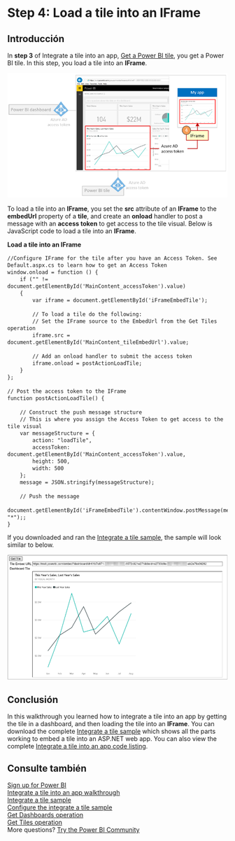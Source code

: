 <properties
   pageTitle="Load a Power BI tile into an IFrame"
   description="Walkthrough to Integrate a tile into an app - Load a tile into an IFrame"
   services="powerbi"
   documentationCenter=""
   authors="guyinacube"
   manager="mblythe"
   backup=""
   editor=""
   tags=""
   qualityFocus="monitoring"
   qualityDate=""/>

<tags
   ms.service="powerbi"
   ms.devlang="NA"
   ms.topic="get-started-article"
   ms.tgt_pltfrm="NA"
   ms.workload="powerbi"
   ms.date="08/23/2016"
   ms.author="asaxton"/>

# Step 4: Load a tile into an IFrame

## Introducción

In <bpt id="p1">**</bpt>step 3<ept id="p1">**</ept> of Integrate a tile into an app, <bpt id="p2">[</bpt>Get a Power BI tile<ept id="p2">](powerbi-developer-integrate-tile-get-tile.md)</ept>, you get a Power BI tile. In this step, you load a tile into an <bpt id="p1">**</bpt>IFrame<ept id="p1">**</ept>.

![](media\powerbi-developer-integrate-tile\integrate-tile-load-tile-iframe.png)

To load a tile into an <bpt id="p1">**</bpt>IFrame<ept id="p1">**</ept>, you set the <bpt id="p2">**</bpt>src<ept id="p2">**</ept> attribute of an <bpt id="p3">**</bpt>IFrame<ept id="p3">**</ept> to the <bpt id="p4">**</bpt>embedUrl<ept id="p4">**</ept> property of a <bpt id="p5">**</bpt>tile<ept id="p5">**</ept>, and create an <bpt id="p6">**</bpt>onload<ept id="p6">**</ept> handler to post a message with an <bpt id="p7">**</bpt>access token<ept id="p7">**</ept> to get access to the tile visual. Below is JavaScript code to load a tile into an <bpt id="p1">**</bpt>IFrame<ept id="p1">**</ept>.

**Load a tile into an IFrame**

```
//Configure IFrame for the tile after you have an Access Token. See Default.aspx.cs to learn how to get an Access Token
window.onload = function () {
    if ("" != document.getElementById('MainContent_accessToken').value)
    {
        var iframe = document.getElementById('iFrameEmbedTile');

        // To load a tile do the following:
        // Set the IFrame source to the EmbedUrl from the Get Tiles operation
        iframe.src = document.getElementById('MainContent_tileEmbedUrl').value;

        // Add an onload handler to submit the access token
        iframe.onload = postActionLoadTile;
    }
};

// Post the access token to the IFrame
function postActionLoadTile() {

    // Construct the push message structure
    // This is where you assign the Access Token to get access to the tile visual
    var messageStructure = {
        action: "loadTile",
        accessToken: document.getElementById('MainContent_accessToken').value,
        height: 500,
        width: 500
    };
    message = JSON.stringify(messageStructure);

    // Push the message
    document.getElementById('iFrameEmbedTile').contentWindow.postMessage(message, "*");;
}
```

If you downloaded and ran the <bpt id="p1">[</bpt>Integrate a tile sample<ept id="p1">](https://github.com/Microsoft/PowerBI-CSharp/tree/master/samples/webforms/integrate-tile-web-app)</ept>, the sample will look similar to below.

![](media\powerbi-developer-integrate-tile\integrate-tile-sample.png)

## Conclusión
In this walkthrough you learned how to integrate a tile into an app by getting the tile in a dashboard, and then loading the tile into an <bpt id="p1">**</bpt>IFrame<ept id="p1">**</ept>. You can download the complete <bpt id="p1">[</bpt>Integrate a tile sample<ept id="p1">](https://github.com/Microsoft/PowerBI-CSharp/tree/master/samples/webforms/integrate-tile-web-app)</ept>  which shows all the parts working to embed a tile into an ASP.NET web app. You can also view the complete <bpt id="p1">[</bpt>Integrate a tile into an app code listing<ept id="p1">](powerbi-developer-integrate-tile-code.md)</ept>.

## Consulte también

[Sign up for Power BI](powerbi-admin-free-with-custom-azure-directory.md)  
[Integrate a tile into an app walkthrough](powerbi-developer-integrate-tile.md)  
[Integrate a tile sample](https://github.com/Microsoft/PowerBI-CSharp/tree/master/samples/webforms/integrate-tile-web-app)  
[Configure the integrate a tile sample](powerbi-developer-integrate-tile-register.md#configure-sample)  
[Get Dashboards operation](https://msdn.microsoft.com/library/mt465739.aspx)  
[Get Tiles operation](https://msdn.microsoft.com/library/mt465741.aspx)  
More questions? [Try the Power BI Community](http://community.powerbi.com/)